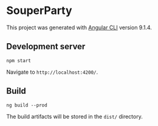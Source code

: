 # SouperParty

This project was generated with [Angular CLI](https://github.com/angular/angular-cli) version 9.1.4.

## Development server
```
npm start
```
Navigate to `http://localhost:4200/`.


## Build
```
ng build --prod
```
The build artifacts will be stored in the `dist/` directory.
